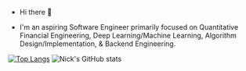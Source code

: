 - Hi there 👋

- I'm an aspiring Software Engineer primarily focused on Quantitative Financial Engineering, Deep Learning/Machine Learning, Algorithm Design/Implementation, &  Backend Engineering.


<!--
**nicksansouci/nicksansouci** is a ✨ _special_ ✨ repository because its `README.md` (this file) appears on your GitHub profile.

Here are some ideas to get you started:

- 🔭 I’m currently working on ...
- 🌱 I’m currently learning ...
- 👯 I’m looking to collaborate on ...
- 🤔 I’m looking for help with ...
- 💬 Ask me about ...
- 📫 How to reach me: ...
- 😄 Pronouns: ...
- ⚡ Fun fact: ...
-->
[![Top Langs](https://github-readme-stats.vercel.app/api/top-langs/?username=nicksansouci&layout=compact&hide=javascript)](https://github.com/nicksansouci/github-readme-stats)
![Nick's GitHub stats](https://github-readme-stats.vercel.app/api?username=nicksansouci&show_icons=true&theme=tokyonight&hide=contribs,issues,prs) 


